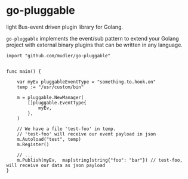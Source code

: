 # go-pluggable

light Bus-event driven plugin library for Golang.

`go-pluggable` implements the event/sub pattern to extend your Golang project with external binary plugins that can be written in any language.

```golang
import "github.com/mudler/go-pluggable"


func main() {

    var myEv pluggableEventType = "something.to.hook.on"
    temp := "/usr/custom/bin"

    m = pluggable.NewManager(
        []pluggable.EventType{
            myEv,
        },
    )
        
    // We have a file 'test-foo' in temp.
    // 'test-foo' will receive our event payload in json
    m.Autoload("test", temp)
    m.Register()

    // ...
    m.Publish(myEv,  map[string]string{"foo": "bar"}) // test-foo, will receive our data as json payload
}

```